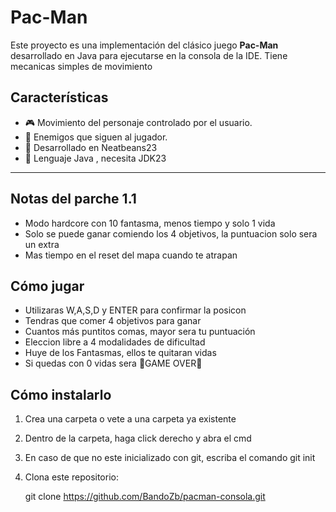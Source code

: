 # Pac-Man 

Este proyecto es una implementación del clásico juego **Pac-Man** desarrollado en Java para ejecutarse en la consola de la IDE. 
Tiene mecanicas simples de movimiento

## Características
- 🎮 Movimiento del personaje controlado por el usuario.
- 👾 Enemigos que siguen al jugador.
- 🚀 Desarrollado en Neatbeans23
- 📙 Lenguaje Java , necesita JDK23
---

## Notas del parche 1.1

- Modo hardcore con 10 fantasma, menos tiempo y solo 1 vida
- Solo se puede ganar comiendo los 4 objetivos, la puntuacion solo sera un extra
- Mas tiempo en el reset del mapa cuando te atrapan

## Cómo jugar

- Utilizaras W,A,S,D y ENTER para confirmar la posicon
- Tendras que comer 4 objetivos para ganar
- Cuantos más puntitos comas, mayor sera tu puntuación
- Eleccion libre a 4 modalidades de dificultad
- Huye de los Fantasmas, ellos te quitaran vidas
- Si quedas con 0 vidas sera 👾GAME OVER👾
  
## Cómo instalarlo
1. Crea una carpeta o vete a una carpeta ya existente
2. Dentro de la carpeta, haga click derecho y abra el cmd
3. En caso de que no este inicializado con git, escriba el comando git init
4. Clona este repositorio:
 
   git clone https://github.com/BandoZb/pacman-consola.git

